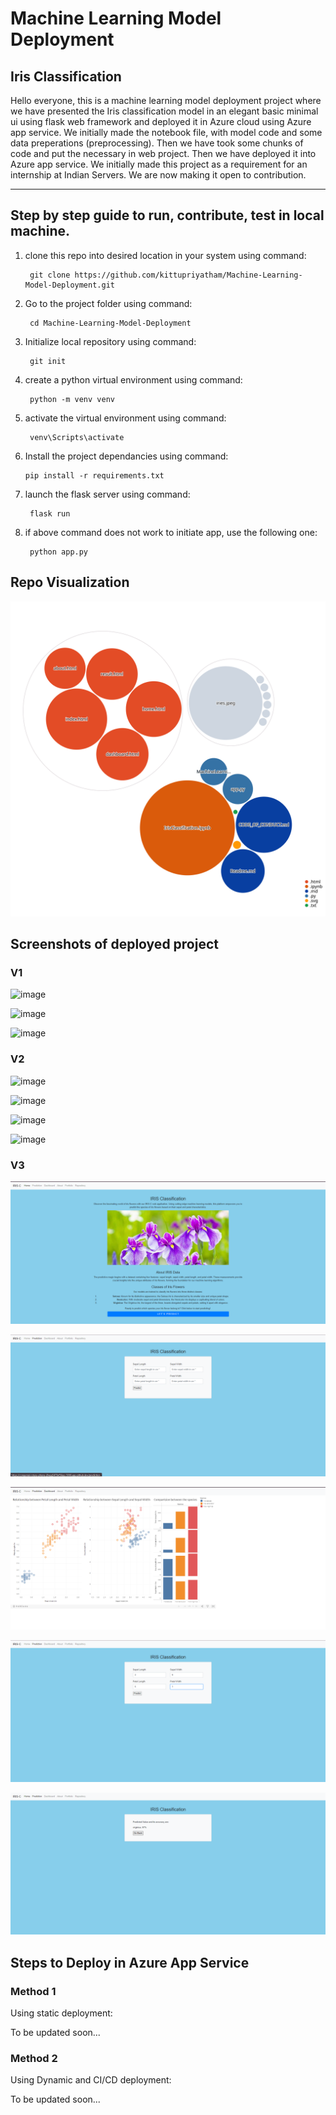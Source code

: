 # Machine Learning Model Deployment
## Iris Classification

Hello everyone, this is a machine learning model deployment project where we have presented the Iris classification model in an elegant basic minimal ui using flask web framework and deployed it in Azure cloud using Azure app service. 
    We initially made the notebook file, with model code and some data preperations (preprocessing). Then we have took some chunks of code and put the necessary in web project. Then we have deployed it into Azure app service. 
    We initially made this project as a requirement for an internship at Indian Servers. We are now making it open to contribution. 
    
   ____________________________________________________
  
  ## Step by step guide to run, contribute, test in local machine.

1. clone this repo into desired location in your system using command:

        git clone https://github.com/kittupriyatham/Machine-Learning-Model-Deployment.git
 
2. Go to the project folder using command:

        cd Machine-Learning-Model-Deployment

3. Initialize local repository using command:

        git init

4. create a python virtual environment using command:

        python -m venv venv

5. activate the virtual environment using command:

        venv\Scripts\activate

6.  Install the project dependancies using command:

        pip install -r requirements.txt

7. launch the flask server using command:

        flask run
 
8. if above command does not work to initiate app, use the following one:

        python app.py

## Repo Visualization

![Visualization of the codebase](./diagram.svg)

## Screenshots of deployed project
### V1

![image](https://user-images.githubusercontent.com/5558263/131238779-ae486149-b8db-4589-9cbd-d32d701c1b7e.png)

![image](https://user-images.githubusercontent.com/5558263/131238803-116e3dbe-be21-4e5d-b24f-1ff1eb404c28.png)

![image](https://user-images.githubusercontent.com/5558263/131238809-20b07798-3d77-4c15-9e2f-8c021c23dab9.png)

### V2

![image](https://user-images.githubusercontent.com/5558263/166109023-41b411d2-3070-4230-a734-e81672a75c33.png)

![image](https://user-images.githubusercontent.com/5558263/166109086-6dad22b0-d476-4a16-bee2-fa945dec21c2.png)

![image](https://user-images.githubusercontent.com/5558263/166109105-e9c4b6ec-c4f6-4662-b5ae-66ca5be9781a.png)

![image](https://user-images.githubusercontent.com/5558263/166109145-505ba81a-5cf2-412e-adca-bd7c3cd30be2.png)

### V3

![image](static/images/image.png)

![image](static/images/image-1.png)

![image](static/images/image-2.png)

![image](static/images/image-3.png)

![image](static/images/image-4.png)


## Steps to Deploy in Azure App Service

### Method 1

Using static deployment:

To be updated soon...


### Method 2

Using Dynamic and CI/CD deployment:

To be updated soon...
